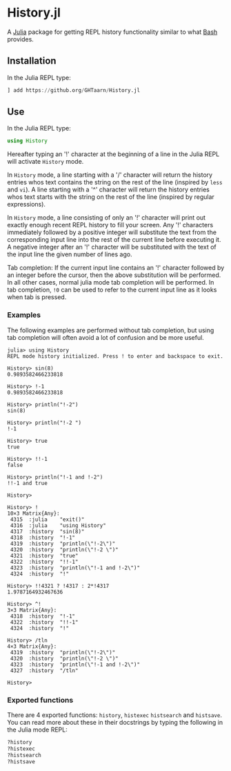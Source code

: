 # History.jl

A [Julia](https://www.julialang.org) package for getting REPL history
functionality similar to what [Bash](https://www.gnu.org/software/bash) provides.

## Installation

In the Julia REPL type:

```julia
] add https://github.org/GHTaarn/History.jl
```

## Use

In the Julia REPL type:

```julia
using History
```

Hereafter typing an '!' character at the beginning of a line in the Julia
REPL will activate `History` mode.

In `History` mode, a line starting with a '/' character will return the
history entries whos text contains the string on the rest of the line
(inspired by `less` and `vi`).
A line starting with a '^' character will return the history entries whos
text starts with the string on the rest of the line
(inspired by regular expressions).

In `History` mode, a line consisting of only an '!' character will print out
exactly enough recent REPL history to fill your screen. Any '!' characters
immediately followed by a positive integer will substitute the text from
the corresponding input line into the rest of the current line before
executing it. A negative integer after an '!' character will be substituted
with the text of the input line the given number of lines ago.

Tab completion: If the current input line contains an '!' character followed
by an integer before the cursor, then the above substitution will be performed.
In all other cases, normal julia mode tab completion will be performed.
In tab completion, `!0` can be used to refer to the current input line as it
looks when tab is pressed.

### Examples

The following examples are performed without tab completion, but using tab
completion will often avoid a lot of confusion and be more useful.

```julia-repl
julia> using History
REPL mode history initialized. Press ! to enter and backspace to exit.

History> sin(8)
0.9893582466233818

History> !-1
0.9893582466233818

History> println("!-2")
sin(8)

History> println("!-2 ")
!-1 

History> true
true

History> !!-1
false

History> println("!-1 and !-2")
!!-1 and true

History> 
```

```
History> !
10×3 Matrix{Any}:
 4315  :julia    "exit()"
 4316  :julia    "using History"
 4317  :history  "sin(8)"
 4318  :history  "!-1"
 4319  :history  "println(\"!-2\")"
 4320  :history  "println(\"!-2 \")"
 4321  :history  "true"
 4322  :history  "!!-1"
 4323  :history  "println(\"!-1 and !-2\")"
 4324  :history  "!"

History> !!4321 ? !4317 : 2*!4317
1.9787164932467636

History> ^!
3×3 Matrix{Any}:
 4318  :history  "!-1"
 4322  :history  "!!-1"
 4324  :history  "!"

History> /tln
4×3 Matrix{Any}:
 4319  :history  "println(\"!-2\")"
 4320  :history  "println(\"!-2 \")"
 4323  :history  "println(\"!-1 and !-2\")"
 4327  :history  "/tln"

History> 
```

### Exported functions

There are 4 exported functions: `history`, `histexec` `histsearch` and
`histsave`. You can
read more about these in their docstrings by typing the following in the Julia
mode REPL:

```julia
?history
?histexec
?histsearch
?histsave
```

